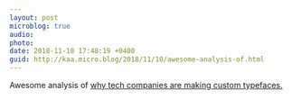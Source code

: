 ```yaml
---
layout: post
microblog: true
audio: 
photo: 
date: 2018-11-10 17:48:19 +0400
guid: http://kaa.micro.blog/2018/11/10/awesome-analysis-of.html
---
```

Awesome analysis of [why tech companies are making custom typefaces.](https://www.arun.is/blog/custom-typefaces/)
